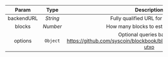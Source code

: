 |   Param    |   Type   |                         Description                          | Required |
| :--------: | :------: | :----------------------------------------------------------: | :------: |
| backendURL | *String* |              Fully qualified URL for blockbook               |   yes    |
|   blocks   | *Number* |             How many blocks to estimate fee for              |   yes    |
|  options   | `Object` | Optional queries based on https://github.com/syscoin/blockbook/blob/master/docs/api.md#get-utxo |          |
